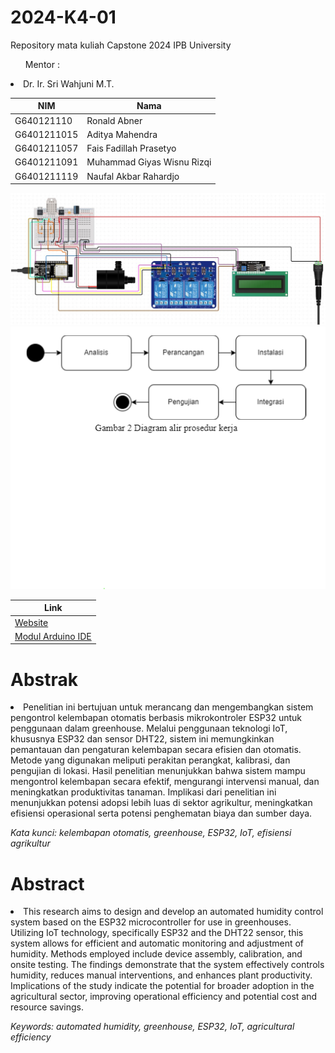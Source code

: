 # 2024-K4-01
Repository mata kuliah Capstone 2024 IPB University </br>
<ul> Mentor : </ul>
<li>Dr. Ir. Sri Wahjuni M.T.</li>

| NIM | Nama |
|---|---|
| G640121110 | Ronald Abner |
| G6401211015 | Aditya Mahendra |
| G6401211057 | Fais Fadillah Prasetyo |
| G6401211091 | Muhammad Giyas Wisnu Rizqi |
| G6401211119 | Naufal Akbar Rahardjo |
</ul>
<img title="a title" alt="Alt text" src="module.jpeg">
<img title="b title" alt="Alt text" src="Screenshot 2024-06-19 090657.png">

| Link |
|---|
|[Website](Website) |
|[Modul Arduino IDE](sketch_jun19b) |

# Abstrak

<li> Penelitian ini bertujuan untuk merancang dan mengembangkan sistem pengontrol kelembapan otomatis berbasis mikrokontroler ESP32 untuk penggunaan dalam greenhouse. Melalui penggunaan teknologi IoT, khususnya ESP32 dan sensor DHT22, sistem ini memungkinkan pemantauan dan pengaturan kelembapan secara efisien dan otomatis. Metode yang digunakan meliputi perakitan perangkat, kalibrasi, dan pengujian di lokasi. Hasil penelitian menunjukkan bahwa sistem mampu mengontrol kelembapan secara efektif, mengurangi intervensi manual, dan meningkatkan produktivitas tanaman. Implikasi dari penelitian ini menunjukkan potensi adopsi lebih luas di sektor agrikultur, meningkatkan efisiensi operasional serta potensi penghematan biaya dan sumber daya.</li>
	
<i>Kata kunci: kelembapan otomatis, greenhouse, ESP32, IoT, efisiensi agrikultur</i>

# Abstract

<li> This research aims to design and develop an automated humidity control system based on the ESP32 microcontroller for use in greenhouses. Utilizing IoT technology, specifically ESP32 and the DHT22 sensor, this system allows for efficient and automatic monitoring and adjustment of humidity. Methods employed include device assembly, calibration, and onsite testing. The findings demonstrate that the system effectively controls humidity, reduces manual interventions, and enhances plant productivity. Implications of the study indicate the potential for broader adoption in the agricultural sector, improving operational efficiency and potential cost and resource savings.</li>

<i>Keywords: automated humidity, greenhouse, ESP32, IoT, agricultural efficiency</i>

